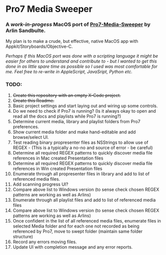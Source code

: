 # Pro7 Media Sweeper
### A *work-in-progess* MacOS port of [Pro7-Media-Sweeper](https://github.com/arlinsandbulte/Pro7-Media-Sweeper) by Arlin Sandbulte.

My plan is to make a crude, but effective, native MacOS app with Appkit/Storyboards/Objective-C.  

*Perhaps if this MacOS port was done with a scripting language it might be easier for others to understand and contribute to - but I wanted to get this done in as little spare time as possible so I used was most comfortable for me.  Feel free to re-write in AppleScript, JavaSript, Python etc.*


### TODO:
1. ~~Create this repository with an empty X-Code project.~~
2. ~~Create this Readme.~~
3. Basic project settings and start laying out and wiring up some controls.
4. Do we need to check if Pro7 is running? (Is it always okay to open and read all the docs and playlists while Pro7 is running?)
5. Determine current media, library and playlist folders from Pro7 preferences.
6. Show current media folder and make hand-editable and add browse/select UI.
7. Test reading binary propresenter files as NSStrings to allow use of REGEX - (This is a typically a no-no and source of error - be careful)
8. Determine all required REGEX patterns to quickly discover media file references in Mac created Presentation files
9. Determine all required REGEX patterns to quickly discover media file references in Win created Presentation files
10. Enumerate through all propresenter files in library and add to list of referenced media files.
11. Add scanning progress UI?
12. Compare above list to Windows version (to sense check chosen REGEX patterns are working as well as Arlins)
13. Enumerate through all playlist files and add to list of referenced media files
14. Compare above list to Windows version (to sense check chosen REGEX patterns are working as well as Arlins)
15. Once confident in the list of all referenced media files, enumerate files in selected Media folder and for each one not recorded as being referenced by Pro7, move to swept folder (maintain same folder structure)
16. Record any errors moving files.
17. Update UI with completion message and any error reports.

